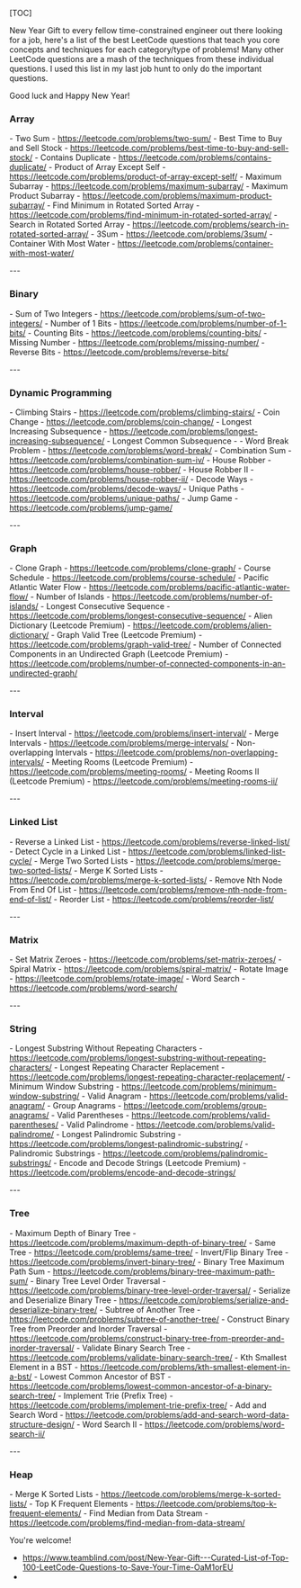 [TOC]

New Year Gift to every fellow time-constrained engineer out there looking for a job, here's a list of the best LeetCode questions that teach you core concepts and techniques for each category/type of problems! Many other LeetCode questions are a mash of the techniques from these individual questions. I used this list in my last job hunt to only do the important questions.

Good luck and Happy New Year!

### Array

\- Two Sum - https://leetcode.com/problems/two-sum/
\- Best Time to Buy and Sell Stock - https://leetcode.com/problems/best-time-to-buy-and-sell-stock/
\- Contains Duplicate - https://leetcode.com/problems/contains-duplicate/
\- Product of Array Except Self - https://leetcode.com/problems/product-of-array-except-self/
\- Maximum Subarray - https://leetcode.com/problems/maximum-subarray/
\- Maximum Product Subarray - https://leetcode.com/problems/maximum-product-subarray/
\- Find Minimum in Rotated Sorted Array - https://leetcode.com/problems/find-minimum-in-rotated-sorted-array/
\- Search in Rotated Sorted Array - https://leetcode.com/problems/search-in-rotated-sorted-array/
\- 3Sum - https://leetcode.com/problems/3sum/
\- Container With Most Water - https://leetcode.com/problems/container-with-most-water/

\---

### Binary

\- Sum of Two Integers - https://leetcode.com/problems/sum-of-two-integers/
\- Number of 1 Bits - https://leetcode.com/problems/number-of-1-bits/
\- Counting Bits - https://leetcode.com/problems/counting-bits/
\- Missing Number - https://leetcode.com/problems/missing-number/
\- Reverse Bits - https://leetcode.com/problems/reverse-bits/

\---

### Dynamic Programming

\- Climbing Stairs - https://leetcode.com/problems/climbing-stairs/
\- Coin Change - https://leetcode.com/problems/coin-change/
\- Longest Increasing Subsequence - https://leetcode.com/problems/longest-increasing-subsequence/
\- Longest Common Subsequence -
\- Word Break Problem - https://leetcode.com/problems/word-break/
\- Combination Sum - https://leetcode.com/problems/combination-sum-iv/
\- House Robber - https://leetcode.com/problems/house-robber/
\- House Robber II - https://leetcode.com/problems/house-robber-ii/
\- Decode Ways - https://leetcode.com/problems/decode-ways/
\- Unique Paths - https://leetcode.com/problems/unique-paths/
\- Jump Game - https://leetcode.com/problems/jump-game/

\---

### Graph

\- Clone Graph - https://leetcode.com/problems/clone-graph/
\- Course Schedule - https://leetcode.com/problems/course-schedule/
\- Pacific Atlantic Water Flow - https://leetcode.com/problems/pacific-atlantic-water-flow/
\- Number of Islands - https://leetcode.com/problems/number-of-islands/
\- Longest Consecutive Sequence - https://leetcode.com/problems/longest-consecutive-sequence/
\- Alien Dictionary (Leetcode Premium) - https://leetcode.com/problems/alien-dictionary/
\- Graph Valid Tree (Leetcode Premium) - https://leetcode.com/problems/graph-valid-tree/
\- Number of Connected Components in an Undirected Graph (Leetcode Premium) - https://leetcode.com/problems/number-of-connected-components-in-an-undirected-graph/

\---

### Interval

\- Insert Interval - https://leetcode.com/problems/insert-interval/
\- Merge Intervals - https://leetcode.com/problems/merge-intervals/
\- Non-overlapping Intervals - https://leetcode.com/problems/non-overlapping-intervals/
\- Meeting Rooms (Leetcode Premium) - https://leetcode.com/problems/meeting-rooms/
\- Meeting Rooms II (Leetcode Premium) - https://leetcode.com/problems/meeting-rooms-ii/

\---

### Linked List

\- Reverse a Linked List - https://leetcode.com/problems/reverse-linked-list/
\- Detect Cycle in a Linked List - https://leetcode.com/problems/linked-list-cycle/
\- Merge Two Sorted Lists - https://leetcode.com/problems/merge-two-sorted-lists/
\- Merge K Sorted Lists - https://leetcode.com/problems/merge-k-sorted-lists/
\- Remove Nth Node From End Of List - https://leetcode.com/problems/remove-nth-node-from-end-of-list/
\- Reorder List - https://leetcode.com/problems/reorder-list/

\---

### Matrix

\- Set Matrix Zeroes - https://leetcode.com/problems/set-matrix-zeroes/
\- Spiral Matrix - https://leetcode.com/problems/spiral-matrix/
\- Rotate Image - https://leetcode.com/problems/rotate-image/
\- Word Search - https://leetcode.com/problems/word-search/

\---

### String

\- Longest Substring Without Repeating Characters - https://leetcode.com/problems/longest-substring-without-repeating-characters/
\- Longest Repeating Character Replacement - https://leetcode.com/problems/longest-repeating-character-replacement/
\- Minimum Window Substring - https://leetcode.com/problems/minimum-window-substring/
\- Valid Anagram - https://leetcode.com/problems/valid-anagram/
\- Group Anagrams - https://leetcode.com/problems/group-anagrams/
\- Valid Parentheses - https://leetcode.com/problems/valid-parentheses/
\- Valid Palindrome - https://leetcode.com/problems/valid-palindrome/
\- Longest Palindromic Substring - https://leetcode.com/problems/longest-palindromic-substring/
\- Palindromic Substrings - https://leetcode.com/problems/palindromic-substrings/
\- Encode and Decode Strings (Leetcode Premium) - https://leetcode.com/problems/encode-and-decode-strings/

\---

### Tree

\- Maximum Depth of Binary Tree - https://leetcode.com/problems/maximum-depth-of-binary-tree/
\- Same Tree - https://leetcode.com/problems/same-tree/
\- Invert/Flip Binary Tree - https://leetcode.com/problems/invert-binary-tree/
\- Binary Tree Maximum Path Sum - https://leetcode.com/problems/binary-tree-maximum-path-sum/
\- Binary Tree Level Order Traversal - https://leetcode.com/problems/binary-tree-level-order-traversal/
\- Serialize and Deserialize Binary Tree - https://leetcode.com/problems/serialize-and-deserialize-binary-tree/
\- Subtree of Another Tree - https://leetcode.com/problems/subtree-of-another-tree/
\- Construct Binary Tree from Preorder and Inorder Traversal - https://leetcode.com/problems/construct-binary-tree-from-preorder-and-inorder-traversal/
\- Validate Binary Search Tree - https://leetcode.com/problems/validate-binary-search-tree/
\- Kth Smallest Element in a BST - https://leetcode.com/problems/kth-smallest-element-in-a-bst/
\- Lowest Common Ancestor of BST - https://leetcode.com/problems/lowest-common-ancestor-of-a-binary-search-tree/
\- Implement Trie (Prefix Tree) - https://leetcode.com/problems/implement-trie-prefix-tree/
\- Add and Search Word - https://leetcode.com/problems/add-and-search-word-data-structure-design/
\- Word Search II - https://leetcode.com/problems/word-search-ii/

\---

### Heap

\- Merge K Sorted Lists - https://leetcode.com/problems/merge-k-sorted-lists/
\- Top K Frequent Elements - https://leetcode.com/problems/top-k-frequent-elements/
\- Find Median from Data Stream - https://leetcode.com/problems/find-median-from-data-stream/

You're welcome!



- https://www.teamblind.com/post/New-Year-Gift---Curated-List-of-Top-100-LeetCode-Questions-to-Save-Your-Time-OaM1orEU
- 